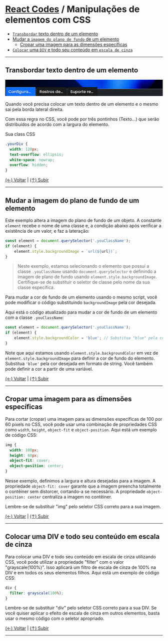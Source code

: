 # [React Codes](https://github.com/systemboys/React_Codes#react-codes "React Codes") / Manipulações de elementos com CSS

- [`Transbordar` texto dentro de um elemento](#transbordar-texto-dentro-de-um-elemento "Transbordar texto dentro de um elemento")
- [Mudar a `imagem do plano de fundo` de um elemento](#mudar-a-imagem-do-plano-de-fundo-de-um-elemento "Mudar a imagem do plano de fundo de um elemento")
  - [Cropar uma imagem para as dimensões específicas](#cropar-uma-imagem-para-as-dimens%C3%B5es-espec%C3%ADficas "Cropar uma imagem para as dimensões específicas")
- [`Colocar` uma `DIV` e todo seu conteúdo em `escala de cinza`](#colocar-uma-div-e-todo-seu-conte%C3%BAdo-em-escala-de-cinza "Colocar uma DIV e todo seu conteúdo em escala de cinza")

---

## Transbordar texto dentro de um elemento

[![Transbordar texto dentro de um elemento](https://github.com/systemboys/React_Codes/raw/main/CSS%20e%20HTML/Manipula%C3%A7%C3%B5es%20de%20elementos%20com%20CSS/images/Transbordar_texto_dentro_de_um_elemento.png "Transbordar texto dentro de um elemento")](https://github.com/systemboys/React_Codes/raw/main/CSS%20e%20HTML/Manipula%C3%A7%C3%B5es%20de%20elementos%20com%20CSS/images/Transbordar_texto_dentro_de_um_elemento.png "Transbordar texto dentro de um elemento")

Quando você precisa colocar um texto dentro de um elemento e o mesmo sai pela borda lateral direita.

Com essa regra no CSS, você pode por três pontinhos (Texto...) que serão distribuídos de acordo com a largura do elemento.

Sua class CSS

```css
.yourDiv {
  width: 120px;
  text-overflow: ellipsis;
  white-space: nowrap;
  overflow: hidden;
}
```

[(&larr;) Voltar](https://github.com/systemboys/React_Codes#react-codes "Voltar ao Sumário") | 
[(&uarr;) Subir](#react-codes--manipula%C3%A7%C3%B5es-de-elementos-com-css "Subir para o topo")

---

## Mudar a imagem do plano de fundo de um elemento

Este exemplo altera a imagem do plano de fundo de um objeto. A constante `element` recebe o nome de uma classe e, a condição abaixo após verificar a existência de um valor, e faz a lateração:

```jsx
const element = document.querySelector('.youClassName');
if (element) {
    element.style.backgroundImage = `url(${url})`;
}
```

> Neste exemplo, estamos selecionando o elemento que possui a classe `.youClassName` usando `document.querySelector` e definindo a imagem de plano de fundo usando `element.style.backgroundImage`. Certifique-se de substituir o seletor de classe pelo nome da sua classe específica.

Para mudar a cor de fundo de um elemento usando o mesmo script, você pode modificar o código substituindo `backgroundImage` pela cor desejada.

Aqui está o código atualizado para mudar a cor de fundo de um elemento com a classe `.youClassName`:

```jsx
const element = document.querySelector('.youClassName');
if (element) {
    element.style.backgroundColor = 'blue'; // Substitua "blue" pela cor desejada
}
```

Note que aqui estamos usando `element.style.backgroundColor` em vez de `element.style.backgroundImage` para definir a cor de fundo do elemento. Substitua `'blue'` pela cor desejada em formato de string. Você também pode definir a cor a partir de uma variável.

[(&larr;) Voltar](https://github.com/systemboys/React_Codes#react-codes "Voltar ao Sumário") | 
[(&uarr;) Subir](#react-codes--manipula%C3%A7%C3%B5es-de-elementos-com-css "Subir para o topo")

---

## Cropar uma imagem para as dimensões específicas

Para cortar (cropar) uma imagem para as dimensões específicas de 100 por 60 pixels no CSS, você pode usar uma combinação de propriedades CSS como `width`, `height`, `object-fit` e `object-position`. Aqui está um exemplo de código CSS:

```css
img {
  width: 100px;
  height: 60px;
  object-fit: cover;
  object-position: center;
}
```

Nesse exemplo, definimos a largura e altura desejadas para a imagem. A propriedade `object-fit: cover` garante que a imagem preencha totalmente o contêiner sem distorcer, cortando-a se necessário. A propriedade `object-position: center` centraliza a imagem no contêiner.

Lembre-se de substituir "img" pelo seletor CSS correto para a sua imagem.

[(&larr;) Voltar](https://github.com/systemboys/React_Codes#react-codes "Voltar ao Sumário") | 
[(&uarr;) Subir](#react-codes--manipula%C3%A7%C3%B5es-de-elementos-com-css "Subir para o topo")

---

## Colocar uma DIV e todo seu conteúdo em escala de cinza

Para colocar uma DIV e todo seu conteúdo em escala de cinza utilizando CSS, você pode utilizar a propriedade "filter" com o valor "grayscale(100%)". Isso aplicará um filtro de escala de cinza de 100% na DIV e em todos os seus elementos filhos. Aqui está um exemplo de código CSS:

```css
div {
  filter: grayscale(100%);
}
```

Lembre-se de substituir "div" pelo seletor CSS correto para a sua DIV. Se você quiser aplicar o efeito de escala de cinza em outros elementos, basta usar o mesmo código com o seletor apropriado.

[(&larr;) Voltar](https://github.com/systemboys/React_Codes#react-codes "Voltar ao Sumário") | 
[(&uarr;) Subir](#react-codes--manipula%C3%A7%C3%B5es-de-elementos-com-css "Subir para o topo")

---
